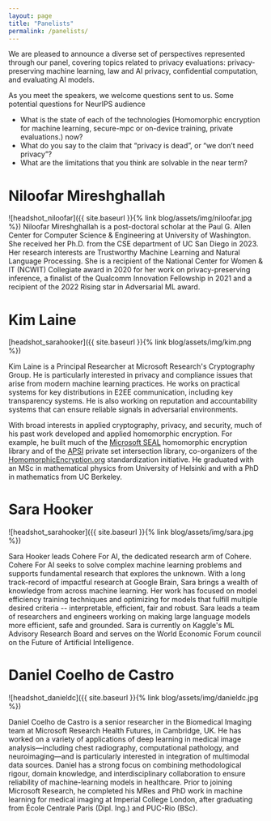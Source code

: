```yaml
---
layout: page
title: "Panelists"
permalink: /panelists/
---
```


We are pleased to announce a diverse set of perspectives represented through our panel, covering topics related to privacy evaluations: privacy-preserving machine learning, law and AI privacy, confidential computation, and evaluating AI models.

As you meet the speakers, we welcome questions sent to us. Some potential questions for NeurIPS audience
* What is the state of each of the technologies (Homomorphic encryption for machine learning, secure-mpc or on-device training, private evaluations.) now?
* What do you say to the claim that “privacy is dead”, or “we don’t need privacy”?
* What are the limitations that you think are solvable in the near term?

# Niloofar Mireshghallah
![headshot_niloofar]({{ site.baseurl }}{% link blog/assets/img/niloofar.jpg %})
Niloofar Mireshghallah is a post-doctoral scholar at the Paul G. Allen Center for Computer Science & Engineering at University of Washington. She received her Ph.D. from the CSE department of UC San Diego in 2023. Her research interests are Trustworthy Machine Learning and Natural Language Processing. She is a recipient of the National Center for Women & IT (NCWIT) Collegiate award in 2020 for her work on privacy-preserving inference, a finalist of the Qualcomm Innovation Fellowship in 2021 and a recipient of the 2022 Rising star in Adversarial ML award.

# Kim Laine
[headshot_sarahooker]({{ site.baseurl }}{% link blog/assets/img/kim.png %})

Kim Laine is a Principal Researcher at Microsoft Research's Cryptography Group. He is particularly interested in privacy and compliance issues that arise from modern machine learning practices. He works on practical systems for key distributions in E2EE communication, including key transparency systems. He is also working on reputation and accountability systems that can ensure reliable signals in adversarial environments.

With broad interests in applied cryptography, privacy, and security, much of his past work developed and applied homomorphic encryption. For example, he built much of the [Microsoft SEAL](https://www.microsoft.com/en-us/research/project/microsoft-seal/) homomorphic encryption library and of the [APSI](https://github.com/Microsoft/APSI) private set intersection library, co-organizers of the [HomomorphicEncryption.org](https://homomorphicencryption.org/) standardization initiative. He graduated with an MSc in mathematical physics from University of Helsinki and with a PhD in mathematics from UC Berkeley.

# Sara Hooker
![headshot_sarahooker]({{ site.baseurl }}{% link blog/assets/img/sara.jpg %})

Sara Hooker leads Cohere For AI, the dedicated research arm of Cohere. Cohere For AI seeks to solve complex machine learning problems and supports fundamental research that explores the unknown. With a long track-record of impactful research at Google Brain, Sara brings a wealth of knowledge from across machine learning.  Her work has focused on model efficiency training techniques and optimizing for models that fulfill multiple desired criteria -- interpretable, efficient, fair and robust. Sara leads a team of researchers and engineers working on making large language models more efficient, safe and grounded. Sara is currently on Kaggle's ML Advisory Research Board and serves on the World Economic Forum council on the Future of Artificial Intelligence.

# Daniel Coelho de Castro
![headshot_danieldc]({{ site.baseurl }}{% link blog/assets/img/danieldc.jpg %})

Daniel Coelho de Castro is a senior researcher in the Biomedical Imaging team at Microsoft Research Health Futures, in Cambridge, UK. He has worked on a variety of applications of deep learning in medical image analysis—including chest radiography, computational pathology, and neuroimaging—and is particularly interested in integration of multimodal data sources. Daniel has a strong focus on combining methodological rigour, domain knowledge, and interdisciplinary collaboration to ensure reliability of machine-learning models in healthcare. Prior to joining Microsoft Research, he completed his MRes and PhD work in machine learning for medical imaging at Imperial College London, after graduating from École Centrale Paris (Dipl. Ing.) and PUC-Rio (BSc).
